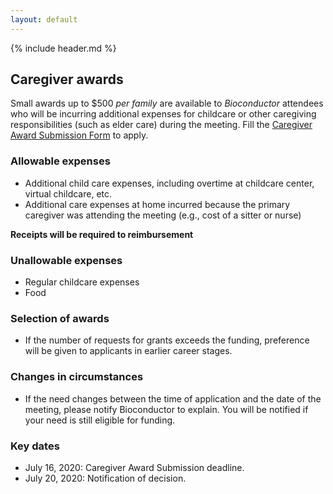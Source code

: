 ```yaml
---
layout: default
---
```


{% include header.md %}

## Caregiver awards

Small awards up to $500 _per family_ are available to _Bioconductor_ attendees
who will be incurring additional expenses for childcare or other caregiving responsibilities
(such as elder care) during the meeting. Fill the [Caregiver Award Submission Form](https://docs.google.com/forms/d/e/1FAIpQLSd2DPyob3vkZFbgtalIqzmZxg58P27qyP8iiivHxgrNTE5Puw/viewform) to apply.

### Allowable expenses

- Additional child care expenses, including overtime at childcare center, virtual childcare, etc.
- Additional care expenses at home incurred because the primary caregiver was
attending the meeting (e.g., cost of a sitter or nurse)

**Receipts will be required to reimbursement**

### Unallowable expenses

- Regular childcare expenses
- Food

### Selection of awards

- If the number of requests for grants exceeds the funding, preference will be given to 
applicants in earlier career stages.

### Changes in circumstances

- If the need changes between the time of application and the date of the meeting, please notify 
Bioconductor to explain. You will be notified if your need is still eligible for funding.

### Key dates

- July 16, 2020: Caregiver Award Submission deadline.
- July 20, 2020: Notification of decision.

